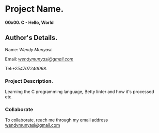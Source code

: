 # Project Name.
**00x00. C - Hello, World**

## Author's Details.
Name: *Wendy Munyasi.*

Email: *wendymunyasi@gmail.com*

Tel:*+254707240068.*


### Project Description.
Learning the C programming language, Betty linter and how it's processed etc.

### Collaborate

To collaborate, reach me through my email address wendymunyasi@gmail.com